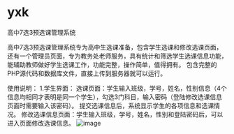 # yxk
高中7选3预选课管理系统

高中7选3预选课管理系统专为高中生选课准备，包含学生选课和修改选课页面，还有一个管理员页面，专为教务处老师服务，具有统计和筛选学生选课信息功能，能辅助教师做好学生选课工作，功能完整，操作简单，值得拥有。
包含完整的PHP源代码和数据库文件，直接上传到服务器就可以运行。

使用说明：
1.学生界面：
选课页面：学生输入班级，学号，姓名，性别信息（4个信息均相同才表明是同一个学生），勾选3门科目，输入密码（登陆修改选课信息页面时需要输入该密码）。
提交选课信息后，系统显示学生的各项信息和选课情况。
修改选课信息页面：学生输入班级，学号，姓名，性别和登陆密码后，可以进入页面修改选课信息。
![image](https://github.com/QiaoRuoZhuo/yxk/pic/index.jpg)

